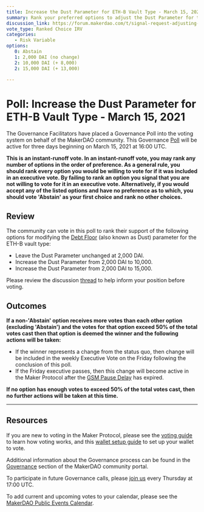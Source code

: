 ```yaml
---
title: Increase the Dust Parameter for ETH-B Vault Type - March 15, 2021
summary: Rank your preferred options to adjust the Dust Parameter for the ETH-B vault type.
discussion_link: https://forum.makerdao.com/t/signal-request-adjusting-dust-parameter-2021-2/6704
vote_type: Ranked Choice IRV
categories:
   - Risk Variable
options:
   0: Abstain
   1: 2,000 DAI (no change)
   2: 10,000 DAI (+ 8,000)
   2: 15,000 DAI (+ 13,000)

---
```

# Poll: Increase the Dust Parameter for ETH-B Vault Type - March 15, 2021

The Governance Facilitators have placed a Governance Poll into the voting system on behalf of the MakerDAO community. This Governance [Poll](https://community-development.makerdao.com/en/learn/governance/on-chain-gov) will be active for three days beginning on March 15, 2021 at 16:00 UTC.

**This is an instant-runoff vote. In an instant-runoff vote, you may rank any number of options in the order of preference. As a general rule, you should rank every option you would be willing to vote for if it was included in an executive vote. By failing to rank an option you signal that you are not willing to vote for it in an executive vote. Alternatively, if you would accept any of the listed options and have no preference as to which, you should vote 'Abstain' as your first choice and rank no other choices.**

## Review

The community can vote in this poll to rank their support of the following options for modifying the [Debt Floor](https://community-development.makerdao.com/en/learn/governance/param-debt-floor) (also known as Dust) parameter for the ETH-B vault type:
* Leave the Dust Parameter unchanged at 2,000 DAI.
* Increase the Dust Parameter from 2,000 DAI to 10,000.
* Increase the Dust Parameter from 2,000 DAI to 15,000.

Please review the discussion [thread](https://forum.makerdao.com/t/signal-request-adjusting-dust-parameter-2021-2/6704) to help inform your position before voting.

## Outcomes

**If a non-'Abstain' option receives more votes than each other option (excluding 'Abstain') and the votes for that option exceed 50% of the total votes cast then that option is deemed the winner and the following actions will be taken:**
* If the winner represents a change from the status quo, then change will be included in the weekly Executive Vote on the Friday following the conclusion of this poll. 
* If the Friday executive passes, then this change will become active in the Maker Protocol after the [GSM Pause Delay](https://community-development.makerdao.com/en/learn/governance/param-gsm-pause-delay) has expired.

**If no option has enough votes to exceed 50% of the total votes cast, then no further actions will be taken at this time.**

---

## Resources

If you are new to voting in the Maker Protocol, please see the [voting guide](https://community-development.makerdao.com/en/learn/governance/how-voting-works/) to learn how voting works, and this [wallet setup guide](https://community-development.makerdao.com/en/learn/governance/voting-setup/) to set up your wallet to vote.

Additional information about the Governance process can be found in the [Governance](https://community-development.makerdao.com/en/learn/governance) section of the MakerDAO community portal.

To participate in future Governance calls, please [join us](https://github.com/makerdao/community/tree/master/governance/governance-and-risk-meetings) every Thursday at 17:00 UTC.

To add current and upcoming votes to your calendar, please see the [MakerDAO Public Events Calendar](https://calendar.google.com/calendar/embed?src=makerdao.com_3efhm2ghipksegl009ktniomdk%40group.calendar.google.com&ctz=UTC&mode=week&showCalendars=0&showPrint=0).
